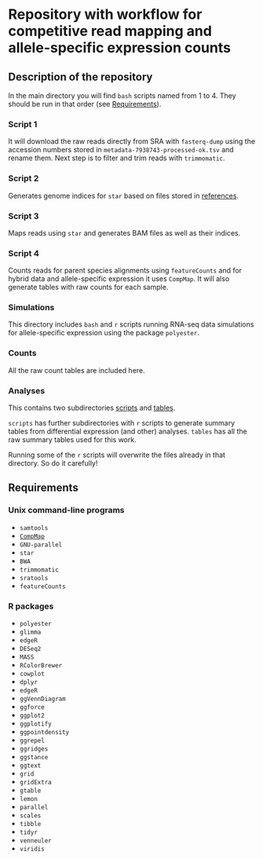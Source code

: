 # Repository with workflow for competitive read mapping and allele-specific expression counts


## Description of the repository

In the main directory you will find `bash` scripts named from 1 to 4. They should be run in that order (see [Requirements](#Requirements)).

### Script 1

It will download the raw reads directly from SRA with `fasterq-dump` using the accession numbers stored in `metadata-7938743-processed-ok.tsv` and rename them. Next step is to filter and trim reads with `trimmomatic`.

### Script 2

Generates genome indices for `star` based on files stored in [references](https://github.com/santiagosnchez/competitive_mapping_workflow/tree/master/references).

### Script 3

Maps reads using `star` and generates BAM files as well as their indices.

### Script 4

Counts reads for parent species alignments using `featureCounts` and for hybrid data and allele-specific expression it uses `CompMap`. It will also generate tables with raw counts for each sample.

### Simulations

This directory includes `bash` and `r` scripts running RNA-seq data simulations for allele-specific expression using the package `polyester`.

### Counts

All the raw count tables are included here.

### Analyses

This contains two subdirectories [scripts](https://github.com/santiagosnchez/competitive_mapping_workflow/tree/master/analyses/scripts) and [tables](https://github.com/santiagosnchez/competitive_mapping_workflow/tree/master/analyses/tables).

`scripts` has further subdirectories with `r` scripts to generate summary tables from differential expression (and other) analyses.
`tables` has all the raw summary tables used for this work.

Running some of the `r` scripts will overwrite the files already in that directory. So do it carefully!

## Requirements

### Unix command-line programs

* `samtools`
* [`CompMap`](https://github.com/santiagosnchez/CompMap)
* `GNU-parallel`
* `star`
* `BWA`
* `trimmomatic`
* `sratools`
* `featureCounts`

### R packages

* `polyester`
* `glimma`
* `edgeR`
* `DESeq2`
* `MASS`
* `RColorBrewer`
* `cowplot`
* `dplyr`
* `edgeR`
* `ggVennDiagram`
* `ggforce`
* `ggplot2`
* `ggplotify`
* `ggpointdensity`
* `ggrepel`
* `ggridges`
* `ggstance`
* `ggtext`
* `grid`
* `gridExtra`
* `gtable`
* `lemon`
* `parallel`
* `scales`
* `tibble`
* `tidyr`
* `venneuler`
* `viridis`
